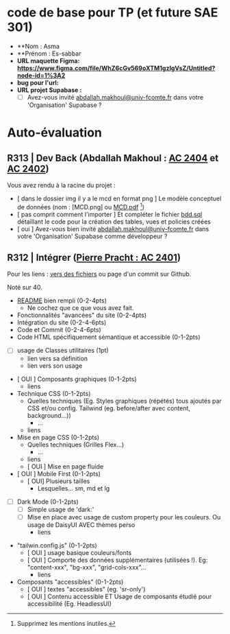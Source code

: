 # code de base pour TP (et future SAE 301)

- **Nom : Asma
- **Prénom : Es-sabbar
- **URL maquette Figma: https://www.figma.com/file/WhZ6cGv569oXTM1gzlgVsZ/Untitled?node-id=1%3A2**
- **bug pour l'url:**
- **URL projet Supabase :**
  - [ ] Avez-vous invité abdallah.makhoul@univ-fcomte.fr dans votre 'Organisation' Supabase ?

# Auto-évaluation

## R313 | Dev Back (Abdallah Makhoul : [AC 2404](https://moodle.univ-fcomte.fr/mod/assign/view.php?id=612670) et [AC 2402](https://moodle.univ-fcomte.fr/mod/assign/view.php?id=612669))

Vous avez rendu à la racine du projet :

- [ dans le dossier img il y a le mcd en format png ] Le modèle conceptuel de données (nom : [MCD.png]  ou [MCD.pdf](/MCD.pdf) [^1])
- [ pas comprit comment l'importer ] Et compléter le fichier [bdd.sql](/bdd.sql) détaillant le code pour la création des tables, vues et policies créées
- [ oui ] Avez-vous bien invité abdallah.makhoul@univ-fcomte.fr dans votre 'Organisation' Supabase comme développeur ?

## R312 | Intégrer ([Pierre Pracht : AC 2401](https://moodle.univ-fcomte.fr/mod/assign/view.php?id=612668))

Pour les liens :
[vers des fichiers](https://docs.github.com/en/repositories/managing-your-repositorys-settings-and-features/customizing-your-repository/about-readmes#relative-links-and-image-paths-in-readme-files) ou page d'un commit sur Github.

Noté sur 40.

- [README](/README.md) bien rempli (0-2-4pts)
  - Ne cochez que ce que vous avez fait.
- Fonctionnalités "avancées" du site (0-2-4pts)
- Intégration du site (0-2-4-6pts)
- Code et Commit (0-2-4-6pts)
- Code HTML spécifiquement sémantique et accessible (0-1-2pts)

- [ ] usage de Classes utilitaires (1pt)
  - lien vers sa définition
  - lien vers son usage
- [ OUI ] Composants graphiques (0-1-2pts)
  - liens
- Technique CSS (0-1-2pts)
  - Quelles techniques (Eg. Styles graphiques (répétés) tous ajoutés par CSS et/ou
    config. Tailwind (eg. before/after avec content, background...))
    - ...
  - liens
- Mise en page CSS (0-1-2pts)
  - Quelles techniques (Grilles Flex...)
    - ...
  - liens
  - [ OUI ] Mise en page fluide
- [ OUI ] Mobile First (0-1-2pts)
  - [ OUI] Plusieurs tailles
    - Lesquelles... sm, md et lg 
- [ ] Dark Mode (0-1-2pts)
  - [ ] Simple usage de 'dark:'
  - [ ] Mise en place avec usage de custom property pour les couleurs. Ou usage de DaisyUI AVEC thèmes perso
    - liens
- "tailwin.config.js" (0-1-2pts)
  - [ OUI ] usage basique couleurs/fonts
  - [  OUI ] Comporte des données supplémentaires (utilisées !). Eg: "content-xxx", "bg-xxx", "grid-cols-xxx"...
    - liens
- Composants "accessibles" (0-1-2pts)
  - [  OUI ] textes "accessibles" (eg. 'sr-only')
  - [ OUI  ] Contenu accessible ET Usage de composants étudié pour accessibilité (Eg. HeadlessUI)

[^1]: Supprimez les mentions inutiles.
